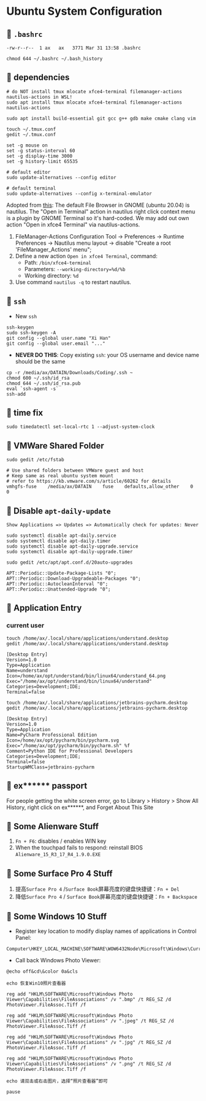 # Ubuntu System Configuration






## 🌱 `.bashrc` 

```
-rw-r--r--  1 ax   ax   3771 Mar 31 13:58 .bashrc
```

```
chmod 644 ~/.bashrc ~/.bash_history
```






## 🌱 dependencies

```
# do NOT install tmux mlocate xfce4-terminal filemanager-actions nautilus-actions in WSL! 
sudo apt install tmux mlocate xfce4-terminal filemanager-actions nautilus-actions

sudo apt install build-essential git gcc g++ gdb make cmake clang vim

touch ~/.tmux.conf
gedit ~/.tmux.conf

set -g mouse on
set -g status-interval 60
set -g display-time 3000
set -g history-limit 65535

# default editor
sudo update-alternatives --config editor

# default terminal 
sudo update-alternatives --config x-terminal-emulator
```

Adopted from [this](https://askubuntu.com/questions/76712/setting-nautilus-open-terminal-to-launch-terminator-rather-than-gnome-terminal):
The default File Browser in GNOME (ubuntu 20.04) is nautilus. 
The "Open in Terminal" action in nautilus right click context menu is a plugin by GNOME Terminal so it's hard-coded. 
We may add out own action "Open in xfce4 Terminal" via nautilus-actions. 

1. FileManager-Actions Configuration Tool -> Preferences -> Runtime Preferences -> Nautilus menu layout -> disable "Create a root 'FileManager_Actions' menu"; 
2. Define a new action `Open in xfce4 Terminal`, command: 
    - Path: `/bin/xfce4-terminal`
    - Parameters: `--working-directory=%d/%b`
    - Working directory: `%d`
3. Use command `nautilus -q` to restart nautilus. 





## 🌱 `ssh`

- New `ssh`
```
ssh-keygen
sudo ssh-keygen -A
git config --global user.name "Xi Han"
git config --global user.email "..."
```
- **NEVER DO THIS**: Copy existing `ssh`: your OS username and device name should be the same
```
cp -r /media/ax/DATAIN/Downloads/Coding/.ssh ~
chmod 600 ~/.ssh/id_rsa
chmod 644 ~/.ssh/id_rsa.pub
eval `ssh-agent -s`
ssh-add
```






## 🌱 time fix

```
sudo timedatectl set-local-rtc 1 --adjust-system-clock
```






## 🌱 VMWare Shared Folder

```
sudo gedit /etc/fstab

# Use shared folders between VMWare guest and host
# Keep same as real ubuntu system mount 
# refer to https://kb.vmware.com/s/article/60262 for details
vmhgfs-fuse    /media/ax/DATAIN    fuse    defaults,allow_other    0    0
```






## 🌱 Disable `apt-daily-update`

```
Show Applications => Updates => Automatically check for updates: Never

sudo systemctl disable apt-daily.service
sudo systemctl disable apt-daily.timer
sudo systemctl disable apt-daily-upgrade.service
sudo systemctl disable apt-daily-upgrade.timer

sudo gedit /etc/apt/apt.conf.d/20auto-upgrades

APT::Periodic::Update-Package-Lists "0";
APT::Periodic::Download-Upgradeable-Packages "0";
APT::Periodic::AutocleanInterval "0";
APT::Periodic::Unattended-Upgrade "0";
```






## 🌱 Application Entry

### current user

```    
touch /home/ax/.local/share/applications/understand.desktop
gedit /home/ax/.local/share/applications/understand.desktop

[Desktop Entry]
Version=1.0
Type=Application
Name=understand
Icon=/home/ax/opt/understand/bin/linux64/understand_64.png
Exec="/home/ax/opt/understand/bin/linux64/understand"
Categories=Development;IDE;
Terminal=false

touch /home/ax/.local/share/applications/jetbrains-pycharm.desktop
gedit /home/ax/.local/share/applications/jetbrains-pycharm.desktop

[Desktop Entry]
Version=1.0
Type=Application
Name=PyCharm Professional Edition
Icon=/home/ax/opt/pycharm/bin/pycharm.svg
Exec="/home/ax/opt/pycharm/bin/pycharm.sh" %f
Comment=Python IDE for Professional Developers
Categories=Development;IDE;
Terminal=false
StartupWMClass=jetbrains-pycharm
```






## 🌱 ex****** passport

For people getting the white screen error, go to Library > History > Show All History, right click on ex******, and Forget About This Site






## 🌱 Some Alienware Stuff

1. `Fn + F6`: disables / enables WIN key
2. When the touchpad fails to respond: reinstall BIOS `Alienware_15_R3_17_R4_1.9.0.EXE`






## 🌱 Some Surface Pro 4 Stuff

1. 提高`Surface Pro 4`  /`Surface Book`屏幕亮度的键盘快捷键：`Fn + Del`
2. 降低`Surface Pro 4` / `Surface Book`屏幕亮度的键盘快捷键：`Fn + Backspace`






## 🌱 Some Windows 10 Stuff

- Register key location to modify display names of applications in Control Panel: 
```
Computer\HKEY_LOCAL_MACHINE\SOFTWARE\WOW6432Node\Microsoft\Windows\CurrentVersion\Uninstall
```
- Call back Windows Photo Viewer: 
```
@echo off&cd\&color 0a&cls

echo 恢复Win10照片查看器

reg add "HKLM\SOFTWARE\Microsoft\Windows Photo Viewer\Capabilities\FileAssociations" /v ".bmp" /t REG_SZ /d PhotoViewer.FileAssoc.Tiff /f

reg add "HKLM\SOFTWARE\Microsoft\Windows Photo Viewer\Capabilities\FileAssociations" /v ".jpeg" /t REG_SZ /d PhotoViewer.FileAssoc.Tiff /f

reg add "HKLM\SOFTWARE\Microsoft\Windows Photo Viewer\Capabilities\FileAssociations" /v ".jpg" /t REG_SZ /d PhotoViewer.FileAssoc.Tiff /f

reg add "HKLM\SOFTWARE\Microsoft\Windows Photo Viewer\Capabilities\FileAssociations" /v ".png" /t REG_SZ /d PhotoViewer.FileAssoc.Tiff /f

echo 请双击或右击图片，选择“照片查看器”即可

pause
```
